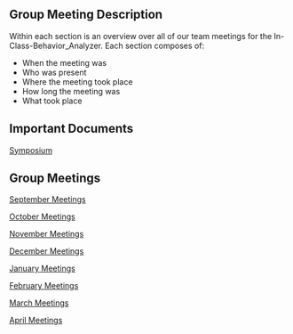 ## Group Meeting Description
Within each section is an overview over all of our team meetings for the In-Class-Behavior_Analyzer. Each section composes of:
* When the meeting was
* Who was present
* Where the meeting took place
* How long the meeting was
* What took place

## Important Documents  
[Symposium](https://github.com/Tebbee/In-Class-Behavior-Analyzer/blob/master/Group%20Meetings/Symposium.md)

## Group Meetings
[September Meetings](https://github.com/Tebbee/In-Class-Behavior-Analyzer/tree/master/Group%20Meetings/September%20Meetings)

[October Meetings](https://github.com/Tebbee/In-Class-Behavior-Analyzer/tree/master/Group%20Meetings/October%20Meetings)

[November Meetings](https://github.com/Tebbee/In-Class-Behavior-Analyzer/tree/master/Group%20Meetings/November%20Meetings)

[December Meetings](https://github.com/Tebbee/In-Class-Behavior-Analyzer/tree/master/Group%20Meetings/December%20Meetings)

[January Meetings](https://github.com/Tebbee/In-Class-Behavior-Analyzer/tree/master/Group%20Meetings/January%20Meetings)

[February Meetings](https://github.com/Tebbee/In-Class-Behavior-Analyzer/tree/master/Group%20Meetings/February%20Meetings)

[March Meetings](https://github.com/Tebbee/In-Class-Behavior-Analyzer/tree/master/Group%20Meetings/March%20Meetings)

[April Meetings](https://github.com/Tebbee/In-Class-Behavior-Analyzer/tree/master/Group%20Meetings/April%20Meetings)
